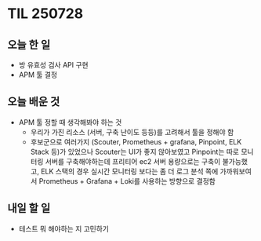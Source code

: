 # TIL 250728

## 오늘 한 일
- 방 유효성 검사 API 구현
- APM 툴 결정

## 오늘 배운 것
- APM 툴 정할 때 생각해봐야 하는 것
    - 우리가 가진 리소스 (서버, 구축 난이도 등등)를 고려해서 툴을 정해야 함
    - 후보군으로 여러가지 (Scouter, Prometheus + grafana, Pinpoint, ELK Stack 등)가 있었으나 Scouter는 UI가 좋지 않아보였고 Pinpoint는 따로 모니터링 서버를 구축해야하는데 프리티어 ec2 서버 용량으로는 구축이 불가능했고, ELK 스택의 경우 실시간 모니터링 보다는 좀 더 로그 분석 쪽에 가까워보여서 Prometheus + Grafana + Loki를 사용하는 방향으로 결정함

## 내일 할 일
- 테스트 뭐 해야하는 지 고민하기